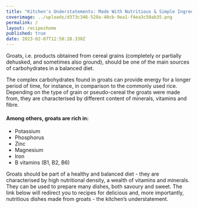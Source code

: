 ```yaml
---
title: "Kitchen's Understatements: Made With Nutritious & Simple Ingredients"
coverimage: ../uploads/d373c346-528a-40cb-9ea1-f4ea3c58ab35.png
permalink: /
layout: recipeshome
published: true
date: 2023-02-07T12:58:28.330Z
---
```

Groats, i.e. products obtained from cereal grains (completely or partially dehusked, and sometimes also ground), should be one of the main sources of carbohydrates in a balanced diet.

The complex carbohydrates found in groats can provide energy for a longer period of time, for instance, in comparison to the commonly used rice. Depending on the type of grain or pseudo-cereal the groats were made from, they are characterised by different content of minerals, vitamins and fibre. 

#### Among others, groats are rich in:

* Potassium
* Phosphorus
* Zinc
* Magnesium
* Iron
* B vitamins (B1, B2, B6)

Groats should be part of a healthy and balanced diet - they are characterised by high nutritional density, a wealth of vitamins and minerals. They can be used to prepare many dishes, both savoury and sweet. The link below will redirect you to recipes for delicious and, more importantly, nutritious dishes made from groats - the kitchen’s understatement.
